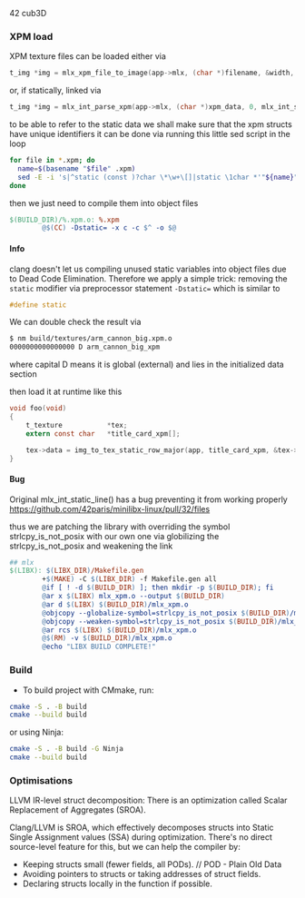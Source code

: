 42 cub3D

### XPM load

XPM texture files can be loaded either via 

```c
t_img *img = mlx_xpm_file_to_image(app->mlx, (char *)filename, &width, &height);
```

or, if statically, linked via
```c
t_img *img = mlx_int_parse_xpm(app->mlx, (char *)xpm_data, 0, mlx_int_static_line);
```

to be able to refer to the static data we shall make sure that the xpm structs have unique identifiers
it can be done via running this little sed script in the loop
```bash
for file in *.xpm; do
  name=$(basename "$file" .xpm)
  sed -E -i 's|^static (const )?char \*\w+\[]|static \1char *'"${name}"'_xpm[]|' "$file"
done
```

then we just need to compile them into object files

```makefile
$(BUILD_DIR)/%.xpm.o: %.xpm
		@$(CC) -Dstatic= -x c -c $^ -o $@
```

#### Info
clang doesn't let us compiling unused static variables into object files due to Dead Code Elimination.
Therefore we apply a simple trick: removing the `static` modifier via preprocessor statement `-Dstatic=`
which is similar to 
```c
#define static 
```
We can double check the result via 
```bash
$ nm build/textures/arm_cannon_big.xpm.o
0000000000000000 D arm_cannon_big_xpm
```
where capital D means it is global (external) and lies in the initialized data section 

then load it at runtime like this
```c
void foo(void)
{
	t_texture			*tex;
	extern const char	*title_card_xpm[];

	tex->data = img_to_tex_static_row_major(app, title_card_xpm, &tex->x, &tex->y);
}

```

#### Bug
Original mlx_int_static_line() has a bug preventing it from working properly
https://github.com/42paris/minilibx-linux/pull/32/files

thus we are patching the library with overriding the symbol strlcpy_is_not_posix
with our own one via globilizing the strlcpy_is_not_posix and weakening the link

```makefile
## mlx
$(LIBX): $(LIBX_DIR)/Makefile.gen
		+$(MAKE) -C $(LIBX_DIR) -f Makefile.gen all
		@if [ ! -d $(BUILD_DIR) ]; then mkdir -p $(BUILD_DIR); fi
		@ar x $(LIBX) mlx_xpm.o --output $(BUILD_DIR)
		@ar d $(LIBX) $(BUILD_DIR)/mlx_xpm.o
		@objcopy --globalize-symbol=strlcpy_is_not_posix $(BUILD_DIR)/mlx_xpm.o
		@objcopy --weaken-symbol=strlcpy_is_not_posix $(BUILD_DIR)/mlx_xpm.o
		@ar rcs $(LIBX) $(BUILD_DIR)/mlx_xpm.o
		@$(RM) -v $(BUILD_DIR)/mlx_xpm.o
		@echo "LIBX BUILD COMPLETE!"
```

### Build

- To build project with CMmake, run:
```bash
cmake -S . -B build
cmake --build build
```
or using Ninja:
```bash
cmake -S . -B build -G Ninja
cmake --build build
```


### Optimisations

LLVM IR-level struct decomposition:
There is an optimization called Scalar Replacement of Aggregates (SROA).

Clang/LLVM is SROA, which effectively decomposes structs into Static Single Assignment values (SSA) during optimization.
There's no direct source-level feature for this, but we can help the compiler by:

- Keeping structs small (fewer fields, all PODs). // POD - Plain Old Data
- Avoiding pointers to structs or taking addresses of struct fields.
- Declaring structs locally in the function if possible.
